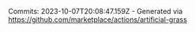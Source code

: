 Commits: 2023-10-07T20:08:47.159Z - Generated via https://github.com/marketplace/actions/artificial-grass
<br>
